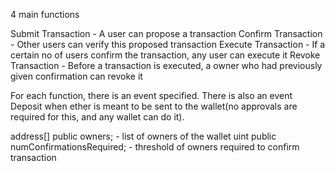 4 main functions

Submit Transaction - A user can propose a transaction 
Confirm Transaction - Other users can verify this proposed transaction
Execute Transaction - If a certain no of users confirm the transaction, any user can execute it
Revoke Transaction -  Before a transaction is executed, a owner who had previously given confirmation can revoke it

For each function, there is an event specified. There is also an event Deposit when ether is meant to be sent to the wallet(no approvals are required for this, and any wallet can do it).

address[] public owners; - list of owners of the wallet
uint public numConfirmationsRequired; - threshold of owners required to confirm transaction  
